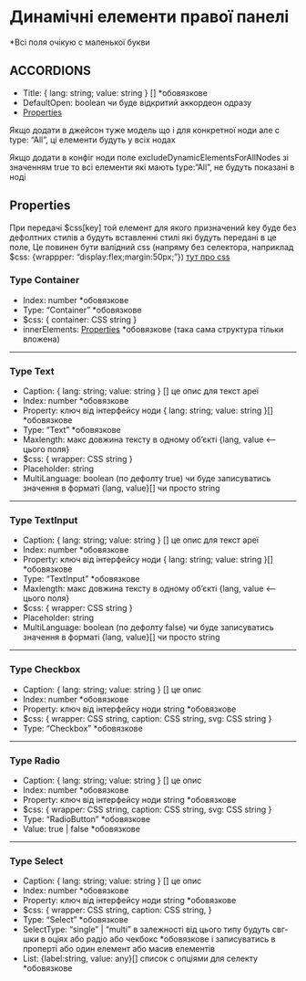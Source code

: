 # Динамічні елементи правої панелі

*Всі поля очікую с маленької букви

## **ACCORDIONS**
- Title: { lang: string; value: string } [] *обовязкове
- DefaultOpen: boolean чи буде відкритий аккордеон одразу
- [Properties](#Properties)

Якщо додати в джейсон туже модель що і для конкретної ноди але с type: “All”, ці елементи будуть у всіх нодах

Якщо додати в конфіг ноди поле excludeDynamicElementsForAllNodes зі значенням true то всі елементи які мають type:”All”, не будуть показані в ноді


## <a name="Properties"></a> Properties
При передачі $css[key] той елемент для якого призначений key буде без дефолтних стилів а будуть вставленні стилі які будуть передані в це поле,
Це повинен бути валідний css (напряму без селектора, наприклад $css: {wrappper: “display:flex;margin:50px;”})
[тут про css](https://www.w3schools.com/css/css_syntax.asp)

### **Type Container**
- Index: number *обовязкове
- Type:  “Container” *обовязкове
- $css: { container: CSS string }
- innerElements: [Properties](#Properties) *обовязкове (така сама структура тільки вложена)
---
### **Type Text**
- Caption: { lang: string; value: string } [] це опис для текст ареї
- Index: number *обовязкове
- Property: ключ від інтерфейсу ноди  { lang: string; value: string }[] *обовязкове
- Type:  “Text” *обовязкове
- Maxlength: макс довжина тексту в одному об’єкті {lang, value <— цього поля}
- $css: { wrapper: CSS string }
- Placeholder: string
- MultiLanguage: boolean (по дефолту true) чи буде записуватись значення в форматі {lang, value}[] чи просто string
---
### **Type TextInput** 
- Caption: { lang: string; value: string } [] це опис для текст ареї
- Index: number *обовязкове
- Property: ключ від інтерфейсу ноди  { lang: string; value: string }[] *обовязкове
- Type:  “TextInput” *обовязкове
- Maxlength: макс довжина тексту в одному об’єкті {lang, value <— цього поля}
- $css: { wrapper: CSS string }
- Placeholder: string
- MultiLanguage: boolean (по дефолту false) чи буде записуватись значення в форматі {lang, value}[] чи просто string
---
### **Type Checkbox**
- Caption: { lang: string; value: string } [] це опис
- Index: number *обовязкове
- Property: ключ від інтерфейсу ноди string *обовязкове
- $css: { wrapper: CSS string, caption: CSS string, svg: CSS string }
- Type:  “Checkbox” *обовязкове
---
### **Type Radio**
- Caption: { lang: string; value: string } [] це опис
- Index: number *обовязкове
- Property: ключ від інтерфейсу ноди string *обовязкове
- $css: { wrapper: CSS string, caption: CSS string, svg: CSS string }
- Type: “RadioButton” *обовязкове
- Value: true | false *обовязкове
---
### **Type Select**
- Caption: { lang: string; value: string } [] це опис 
- Index: number *обовязкове
- Property: ключ від інтерфейсу ноди string *обовязкове
- $css: { wrapper: CSS string, caption: CSS string,  }
- Type: “Select” *обовязкове
- SelectType: “single” | “multi” в залежності від цього типу будуть свг-шки в оціях або радіо або чекбокс *обовязкове і записуватись в проперті або один елемент або масив елементів
- List: {label:string, value: any}[] список с опціями для селекту *обовязкове
